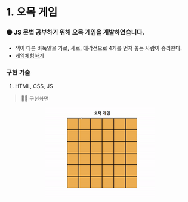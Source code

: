 # 1. 오목 게임

### ⚫ JS 문법 공부하기 위해 오목 게임을 개발하였습니다.

- 색이 다른 바둑알을 가로, 세로, 대각선으로 4개를 먼저 놓는 사람이 승리한다.
- [게임체험하기](https://dnr14.github.io/omok)

### 구현 기술

1.  HTML, CSS, JS

> 👨‍💻 구현화면

<div align=center>
  <img src=./images/omok.gif />
</div>
